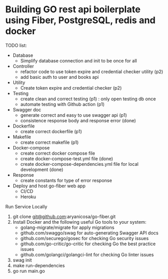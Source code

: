 # Building GO rest api boilerplate using Fiber, PostgreSQL, redis and docker

TODO list:
- Database
   - Simplify database connection and init to be once for all
- Controller
   - refactor code to use token expire and credential checker utility (p2)
   - add basic auth to user and books api
- Utility
   - Create token expire and credential checker (p2)
- Testing
   - create clean and correct testing (p1) : only open testing db once
   - automate testing with Github action (p1)
- Swagger doc
   - generate correct and easy to use swagger api (p1)
   - consistence response body and response error (done)
- Dockerfile
   - create correct dockerfile (p1)
- Makefile
   - create correct makefile (p1)
- Docker-compose
   - create correct docker compose file
   - create docker-compose-test.yml file (done)
   - create docker-compose-dependencies.yml file for local development (done)
- Response
  - create constants for type of error response
- Deploy and host go-fiber web app
   - CI/CD
   - Heroku

Run Service Locally
1. git clone git@github.com:aryanicosa/go-fiber.git
2. Install Docker and the following useful Go tools to your system:
   - golang-migrate/migrate for apply migrations
   - github.com/swaggo/swag for auto-generating Swagger API docs
   - github.com/securego/gosec for checking Go security issues
   - github.com/go-critic/go-critic for checking Go the best practice issues
   - github.com/golangci/golangci-lint for checking Go linter issues
3. swag init
4. make run-dependencies
5. go run main.go
